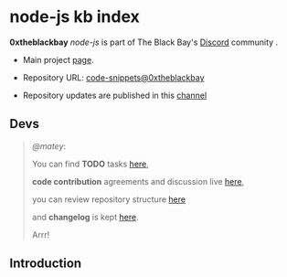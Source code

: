 # node-js kb index

**0xtheblackbay** *node-js* is part of The Black Bay's [Discord](https://discord.gg/aBTHCcWsy2) community .

- Main project [page](https://github.com/0xtheblackbay).

- Repository URL: [code-snippets@0xtheblackbay](https://github.com/0xtheblackbay/code-snippets)

- Repository updates are published in this [channel](https://discord.com/channels/824802263775314011/1112112155001634827)

## Devs

> *@matey*:
>
> You can find **TODO** tasks [here](/TODO.md),
>
> **code contribution** agreements and discussion live [here](/CONTRIBUTING.md),
>
> you can review repository structure [here](/INDEX.md)
>
> and **changelog** is kept [here](/CHANGELOG.md).
>
> Arrr!

## Introduction